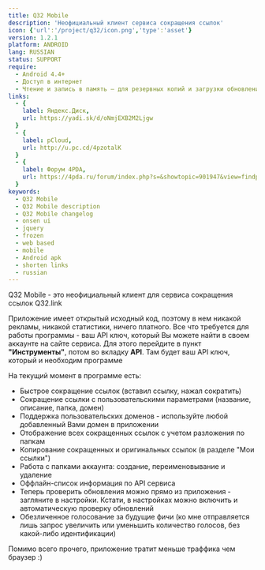 ```yaml
---
title: Q32 Mobile
description: 'Неофициальный клиент сервиса сокращения ссылок'
icon: {'url':'/project/q32/icon.png','type':'asset'}
version: 1.2.1
platform: ANDROID
lang: RUSSIAN
status: SUPPORT
require:
  - Android 4.4+
  - Доступ в интернет
  - Чтение и запись в память — для резервных копий и загрузки обновлений
links:
  - {
    label: Яндекс.Диск,
    url: https://yadi.sk/d/oNmjEXB2M2Ljgw
  }
  - {
    label: pCloud,
    url: http://u.pc.cd/4pzotalK
  }
  - {
    label: Форум 4PDA,
    url: https://4pda.ru/forum/index.php?s=&showtopic=901947&view=findpost&p=103153185
  }
keywords:
  - Q32 Mobile
  - Q32 Mobile description
  - Q32 Mobile changelog
  - onsen ui
  - jquery
  - frozen
  - web based
  - mobile
  - Android apk
  - shorten links
  - russian
---
```

Q32 Mobile - это неофициальный клиент для сервиса сокращения ссылок Q32.link

Приложение имеет открытый исходный код, поэтому в нем никакой рекламы, никакой статистики, ничего платного. Все что требуется для работы программы - ваш API ключ, который Вы можете найти в своем аккаунте на сайте сервиса. Для этого перейдите в пункт **"Инструменты"**, потом во вкладку **API**. Там будет ваш API ключ, который и необходим программе

На текущий момент в программе есть:

- Быстрое сокращение ссылок (вставил ссылку, нажал сократить)
- Сокращение ссылки с пользовательскими параметрами (название, описание, папка, домен)
- Поддержка пользовательских доменов - используйте любой добавленный Вами домен в приложении
- Отображение всех сокращенных ссылок с учетом разложения по папкам
- Копирование сокращенных и оригинальных ссылок (в разделе "Мои ссылки")
- Работа с папками аккаунта: создание, переименовывание и удаление
- Оффлайн-список информация по API сервиса
- Теперь проверить обновления можно прямо из приложения - загляните в настройки. Кстати, в настройках можно включить и автоматическую проверку обновлений
- Обезличенное голосование за будущие фичи (ко мне отправляется лишь запрос увеличить или уменьшить количество голосов, без какой-либо идентификации)

Помимо всего прочего, приложение тратит меньше траффика чем браузер :)
